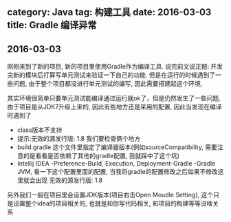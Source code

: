 category: Java
tag: 构建工具
date: 2016-03-03
title: Gradle 编译异常
---

## 2016-03-03
刚刚来到了新的项目, 新的项目里使用Gradle作为编译工具.  说完前文说正题: 开发完新的模块后打算写单元测试来验证一下自己的功能. 但是在运行的时候遇到了一些问题, 由于整个项目都没进行单元测试的编写, 因此需要搭建起这个环境, 

其实环境很简单只要单元测试能编译通过运行就ok了，但是仍然发生了一些问题,由于项目是从JDK7升级上来的, 因此有些地方还是采用的配置, 因此当发现在编译时遇到了
* class版本不支持
* 提示:无效的源发行版: 1.8
我们要检查俩个地方
* build.gradle 这个文件里指定了编译器版本(例如sourceCompatibility, 需要注意的是看看是否依赖了其他的gradle配置, 我就踩中了这个坑)
* Intellij IDEA -Preference-Build, Execution, Deployment-Gradle -Gradle JVM, 看一下这个配置里面的配置, 当我将gradle的配置修改之后如果不修改这里就会出现  无效的源发行版: 1.8

另外我们一般在项目里会设置JDK版本(项目右击Open Moudle Setting), 这个只是设置整个idea的项目相关的, 也就是和你写代码相关, 和项目的构建等等没啥关系